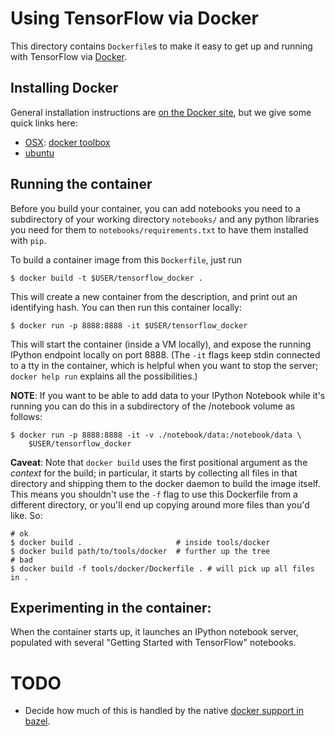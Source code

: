 # Using TensorFlow via Docker

This directory contains `Dockerfile`s to make it easy to get up and running with
TensorFlow via [Docker](http://www.docker.com/).

## Installing Docker

General installation instructions are
[on the Docker site](https://docs.docker.com/installation/), but we give some
quick links here:

* [OSX](https://docs.docker.com/installation/mac/): [docker toolbox](https://www.docker.com/toolbox)
* [ubuntu](https://docs.docker.com/installation/ubuntulinux/)

## Running the container

Before you build your container, you can add notebooks you need
to a subdirectory of your working directory `notebooks/` and any python
libraries you need for them to `notebooks/requirements.txt` to have them
installed with `pip`.

To build a container image from this `Dockerfile`, just run

    $ docker build -t $USER/tensorflow_docker .

This will create a new container from the description, and print out an
identifying hash. You can then run this container locally:

    $ docker run -p 8888:8888 -it $USER/tensorflow_docker

This will start the container (inside a VM locally), and expose the running
IPython endpoint locally on port 8888. (The `-it` flags keep stdin connected to
a tty in the container, which is helpful when you want to stop the server;
`docker help run` explains all the possibilities.)

**NOTE**: If you want to be able to add data to your IPython Notebook while it's
running you can do this in a subdirectory of the /notebook volume as follows:

    $ docker run -p 8888:8888 -it -v ./notebook/data:/notebook/data \
        $USER/tensorflow_docker

**Caveat**: Note that `docker build` uses the first positional argument as the
*context* for the build; in particular, it starts by collecting all files in
that directory and shipping them to the docker daemon to build the image itself.
This means you shouldn't use the `-f` flag to use this Dockerfile from a
different directory, or you'll end up copying around more files than you'd like.
So:

    # ok
    $ docker build .                     # inside tools/docker
    $ docker build path/to/tools/docker  # further up the tree
    # bad
    $ docker build -f tools/docker/Dockerfile . # will pick up all files in .

## Experimenting in the container:

When the container starts up, it launches an IPython notebook server, populated
with several "Getting Started with TensorFlow" notebooks.

# TODO

* Decide how much of this is handled by the native
  [docker support in bazel](http://bazel.io/blog/2015/07/28/docker_build.html).
